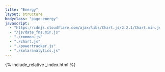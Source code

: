 ```yaml
---
title: "Energy"
layout: structure
bodyclass: "page-energy"
javascript:
  - "https://cdnjs.cloudflare.com/ajax/libs/Chart.js/2.2.1/Chart.min.js"
  - "/js/date_fns.min.js"
  - "./common.js"
  - "./chart.js"
  - "./powertracker.js"
  - "./solaranalytics.js"
---
```


{% include_relative _index.html %}
